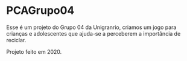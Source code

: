 # PCAGrupo04

Esse é um projeto do Grupo 04 da Unigranrio, criamos um jogo para crianças e adolescentes que ajuda-se a perceberem a importância de reciclar.

Projeto feito em 2020.

